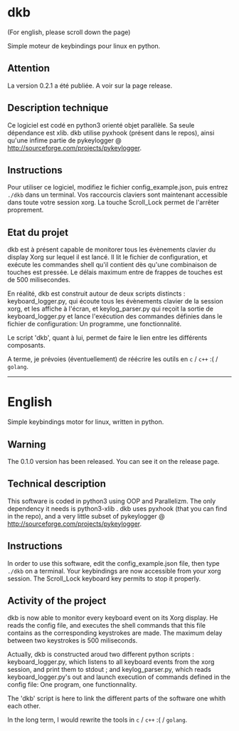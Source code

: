 dkb
===
(For english, please scroll down the page)

Simple moteur de keybindings pour linux en python.

Attention
---
La version 0.2.1 a été publiée. A voir sur la page release.

Description technique
---
Ce logiciel est codé en python3 orienté objet parallèle. Sa seule dépendance est xlib. dkb utilise pyxhook (présent dans le repos), ainsi qu'une infime partie de pykeylogger @ http://sourceforge.com/projects/pykeylogger.

Instructions
---
Pour utiliser ce logiciel, modifiez le fichier config_example.json, puis entrez `./dkb` dans un terminal. Vos raccourcis claviers sont maintenant accessible dans toute votre session xorg. La touche Scroll_Lock permet de l'arrêter proprement. 

Etat du projet
---
dkb est à présent capable de monitorer tous les évènements clavier du display Xorg sur lequel il est lancé. Il lit le fichier de configuration, et exécute les commandes shell qu'il contient dès qu'une combinaison de touches est pressée. Le délais maximum entre de frappes de touches est de 500 milisecondes.

En réalité, dkb est construit autour de deux scripts distincts : keyboard_logger.py, qui écoute tous les évènements clavier de la session xorg, et les affiche à l'écran, et keylog_parser.py qui reçoit la sortie de keyboard_logger.py et lance l'exécution des commandes définies dans le fichier de configuration: Un programme, une fonctionnalité.

Le script 'dkb', quant à lui, permet de faire le lien entre les différents composants.

A terme, je prévoies (éventuellement) de réécrire les outils en `c` / `c++` :( / `golang`.

______
English
===
Simple keybindings motor for linux, written in python.

Warning
---
The 0.1.0 version has been released. You can see it on the release page.

Technical description
---
This software is coded in python3 using OOP and Parallelizm. The only dependency it needs is python3-xlib . dkb uses pyxhook (that you can find in the repo), and a very little subset of pykeylogger @ http://sourceforge.com/projects/pykeylogger.

Instructions
---
In order to use this software, edit the config_example.json file, then type `./dkb` on a terminal. Your keybindings are now accessible from your xorg session. The Scroll_Lock keyboard key permits to stop it properly.

Activity of the project
---
dkb is now able to monitor every keyboard event on its Xorg display. He reads the config file, and executes the shell commands that this file contains as the corresponding keystrokes are made. The maximum delay between two keystrokes is 500 miliseconds.

Actually, dkb is constructed aroud two different python scripts : keyboard_logger.py, which listens to all keyboard events from the xorg session, and print them to stdout ; and keylog_parser.py, which reads keyboard_logger.py's out and launch execution of commands defined in the config file: One program, one functionnality.

The 'dkb' script is here to link the different parts of the software one whith each other.

In the long term, I would rewrite the tools in `c` / `c++` :( / `golang`.
